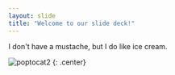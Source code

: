 ```yaml
---
layout: slide
title: "Welcome to our slide deck!"
---
```


I don't have a mustache, but I do like ice cream.

![poptocat2](https://octodex.github.com/images/poptocat_v2.png)
{: .center}
